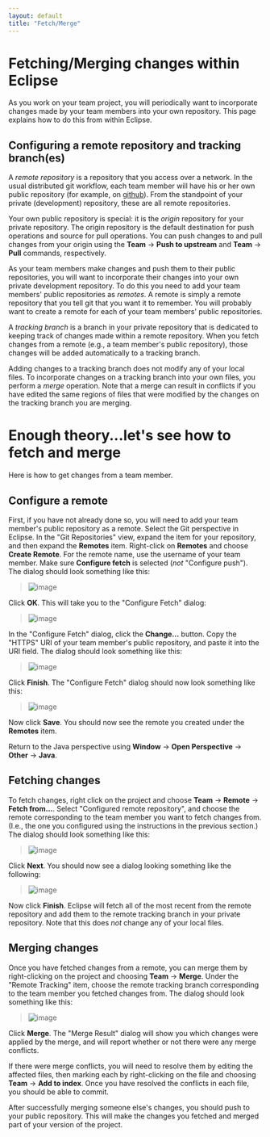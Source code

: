 ```yaml
---
layout: default
title: "Fetch/Merge"
---
```


Fetching/Merging changes within Eclipse
=======================================

As you work on your team project, you will periodically want to incorporate changes made by your team members into your own repository. This page explains how to do this from within Eclipse.

Configuring a remote repository and tracking branch(es)
-------------------------------------------------------

A *remote repository* is a repository that you access over a network. In the usual distributed git workflow, each team member will have his or her own public repository (for example, on [github](https://github.com/)). From the standpoint of your private (development) repository, these are all remote repositories.

Your own public repository is special: it is the *origin* repository for your private repository. The origin repository is the default destination for push operations and source for pull operations. You can push changes to and pull changes from your origin using the **Team** → **Push to upstream** and **Team** → **Pull** commands, respectively.

As your team members make changes and push them to their public repositories, you will want to incorporate their changes into your own private development repository. To do this you need to add your team members' public repositories as *remotes*. A remote is simply a remote repository that you tell git that you want it to remember. You will probably want to create a remote for each of your team members' public repositories.

A *tracking branch* is a branch in your private repository that is dedicated to keeping track of changes made within a remote repository. When you fetch changes from a remote (e.g., a team member's public repository), those changes will be added automatically to a tracking branch.

Adding changes to a tracking branch does not modify any of your local files. To incorporate changes on a tracking branch into your own files, you perform a *merge* operation. Note that a merge can result in conflicts if you have edited the same regions of files that were modified by the changes on the tracking branch you are merging.

Enough theory...let's see how to fetch and merge
================================================

Here is how to get changes from a team member.

Configure a remote
------------------

First, if you have not already done so, you will need to add your team member's public repository as a remote. Select the Git perspective in Eclipse.  In the "Git Repositories" view, expand the item for your repository, and then expand the **Remotes** item. Right-click on **Remotes** and choose **Create Remote**. For the remote name, use the username of your team member. Make sure **Configure fetch** is selected (*not* "Configure push"). The dialog should look something like this:

> ![image](figures/newRemote.png)

Click **OK**. This will take you to the "Configure Fetch" dialog:

> ![image](figures/configureFetch1.png)

In the "Configure Fetch" dialog, click the **Change...** button. Copy the "HTTPS" URI of your team member's public repository, and paste it into the URI field. The dialog should look something like this:

> ![image](figures/selectUri.png)

Click **Finish**. The "Configure Fetch" dialog should now look something like this:

> ![image](figures/configureFetch2.png)

Now click **Save**. You should now see the remote you created under the **Remotes** item.

Return to the Java perspective using **Window** → **Open Perspective** → **Other** → **Java**.

Fetching changes
----------------

To fetch changes, right click on the project and choose **Team** → **Remote** → **Fetch from...**. Select "Configured remote repository", and choose the remote corresponding to the team member you want to fetch changes from. (I.e., the one you configured using the instructions in the previous section.) The dialog should look something like this:

> ![image](figures/fetchFrom1.png)

Click **Next**. You should now see a dialog looking something like the following:

> ![image](figures/fetchFrom2.png)

Now click **Finish**. Eclipse will fetch all of the most recent from the remote repository and add them to the remote tracking branch in your private repository. Note that this does *not* change any of your local files.

Merging changes
---------------

Once you have fetched changes from a remote, you can merge them by right-clicking on the project and choosing **Team** → **Merge**. Under the "Remote Tracking" item, choose the remote tracking branch corresponding to the team member you fetched changes from. The dialog should look something like this:

> ![image](figures/merge3.png)

Click **Merge**. The "Merge Result" dialog will show you which changes were applied by the merge, and will report whether or not there were any merge conflicts.

If there were merge conflicts, you will need to resolve them by editing the affected files, then marking each by right-clicking on the file and choosing **Team** → **Add to index**. Once you have resolved the conflicts in each file, you should be able to commit.

After successfully merging someone else's changes, you should push to your public repository. This will make the changes you fetched and merged part of your version of the project.
